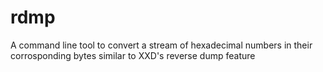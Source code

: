 # rdmp
A command line tool to convert a stream of hexadecimal numbers in their corrosponding bytes
similar to XXD's reverse dump feature
